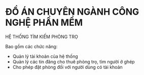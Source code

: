 # ĐỒ ÁN CHUYÊN NGÀNH CÔNG NGHỆ PHẦN MỀM

HỆ THỐNG TÌM KIẾM PHÒNG TRỌ

Bao gồm các chức năng:

- Quản lý tài khoản của hệ thống
- Quản lý các tin đăng cho thuê phòng trọ, tìm người ở ghép
- Cho phép đặt phòng đối với người dùng có tài khoản
